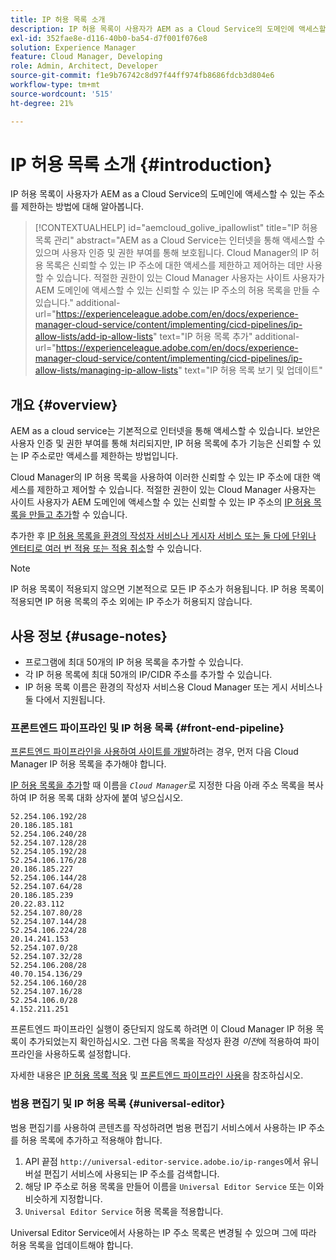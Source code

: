 ```yaml
---
title: IP 허용 목록 소개
description: IP 허용 목록이 사용자가 AEM as a Cloud Service의 도메인에 액세스할 수 있는 주소를 제한하는 방법에 대해 알아봅니다.
exl-id: 352fae8e-d116-40b0-ba54-d7f001f076e8
solution: Experience Manager
feature: Cloud Manager, Developing
role: Admin, Architect, Developer
source-git-commit: f1e9b76742c8d97f44ff974fb8686fdcb3d804e6
workflow-type: tm+mt
source-wordcount: '515'
ht-degree: 21%

---
```



# IP 허용 목록 소개 {#introduction}

IP 허용 목록이 사용자가 AEM as a Cloud Service의 도메인에 액세스할 수 있는 주소를 제한하는 방법에 대해 알아봅니다.

>[!CONTEXTUALHELP]
>id="aemcloud_golive_ipallowlist"
>title="IP 허용 목록 관리"
>abstract="AEM as a Cloud Service는 인터넷을 통해 액세스할 수 있으며 사용자 인증 및 권한 부여를 통해 보호됩니다. Cloud Manager의 IP 허용 목록은 신뢰할 수 있는 IP 주소에 대한 액세스를 제한하고 제어하는 데만 사용할 수 있습니다. 적절한 권한이 있는 Cloud Manager 사용자는 사이트 사용자가 AEM 도메인에 액세스할 수 있는 신뢰할 수 있는 IP 주소의 허용 목록을 만들 수 있습니다."
>additional-url="https://experienceleague.adobe.com/en/docs/experience-manager-cloud-service/content/implementing/cicd-pipelines/ip-allow-lists/add-ip-allow-lists" text="IP 허용 목록 추가"
>additional-url="https://experienceleague.adobe.com/en/docs/experience-manager-cloud-service/content/implementing/cicd-pipelines/ip-allow-lists/managing-ip-allow-lists" text="IP 허용 목록 보기 및 업데이트"

## 개요 {#overview}

AEM as a cloud service는 기본적으로 인터넷을 통해 액세스할 수 있습니다. 보안은 사용자 인증 및 권한 부여를 통해 처리되지만, IP 허용 목록에 추가 기능은 신뢰할 수 있는 IP 주소로만 액세스를 제한하는 방법입니다.

Cloud Manager의 IP 허용 목록을 사용하여 이러한 신뢰할 수 있는 IP 주소에 대한 액세스를 제한하고 제어할 수 있습니다. 적절한 권한이 있는 Cloud Manager 사용자는 사이트 사용자가 AEM 도메인에 액세스할 수 있는 신뢰할 수 있는 IP 주소의 [IP 허용 목록을 만들고 추가](/help/implementing/cloud-manager/ip-allow-lists/add-ip-allow-lists.md)할 수 있습니다.

추가한 후 [IP 허용 목록을 환경의 작성자 서비스나 게시자 서비스 또는 둘 다에 단위나 엔터티로 여러 번 적용 또는 적용 취소](/help/implementing/cloud-manager/ip-allow-lists/apply-allow-list.md)할 수 있습니다.

>[!NOTE]
>
>IP 허용 목록이 적용되지 않으면 기본적으로 모든 IP 주소가 허용됩니다. IP 허용 목록이 적용되면 IP 허용 목록의 주소 외에는 IP 주소가 허용되지 않습니다.

## 사용 정보 {#usage-notes}

* 프로그램에 최대 50개의 IP 허용 목록을 추가할 수 있습니다.
* 각 IP 허용 목록에 최대 50개의 IP/CIDR 주소를 추가할 수 있습니다.
* IP 허용 목록 이름은 환경의 작성자 서비스용 Cloud Manager 또는 게시 서비스나 둘 다에서 지원됩니다.

### 프론트엔드 파이프라인 및 IP 허용 목록 {#front-end-pipeline}

[프론트엔드 파이프라인을 사용하여 사이트를 개발](/help/implementing/developing/introduction/developing-with-front-end-pipelines.md)하려는 경우, 먼저 다음 Cloud Manager IP 허용 목록을 추가해야 합니다.

[IP 허용 목록을 추가](/help/implementing/cloud-manager/ip-allow-lists/add-ip-allow-lists.md#add-cm-allowlist)할 때 이름을 *`Cloud Manager`*&#x200B;로 지정한 다음 아래 주소 목록을 복사하여 IP 허용 목록 대화 상자에 붙여 넣으십시오.

```text
52.254.106.192/28
20.186.185.181
52.254.106.240/28
52.254.107.128/28
52.254.105.192/28
52.254.106.176/28
20.186.185.227
52.254.106.144/28
52.254.107.64/28
20.186.185.239
20.22.83.112
52.254.107.80/28
52.254.107.144/28
52.254.106.224/28
20.14.241.153
52.254.107.0/28
52.254.107.32/28
52.254.106.208/28
40.70.154.136/29
52.254.106.160/28
52.254.107.16/28
52.254.106.0/28
4.152.211.251
```

프론트엔드 파이프라인 실행이 중단되지 않도록 하려면 이 Cloud Manager IP 허용 목록이 추가되었는지 확인하십시오. 그런 다음 목록을 작성자 환경 *이전*&#x200B;에 적용하여 파이프라인을 사용하도록 설정합니다.

자세한 내용은 [IP 허용 목록 적용](/help/implementing/cloud-manager/ip-allow-lists/apply-allow-list.md) 및 [프론트엔드 파이프라인 사용](/help/sites-cloud/administering/site-creation/enable-front-end-pipeline.md)을 참조하십시오.

### 범용 편집기 및 IP 허용 목록 {#universal-editor}

범용 편집기를 사용하여 콘텐츠를 작성하려면 범용 편집기 서비스에서 사용하는 IP 주소를 허용 목록에 추가하고 적용해야 합니다.

1. API 끝점 `http://universal-editor-service.adobe.io/ip-ranges`에서 유니버설 편집기 서비스에 사용되는 IP 주소를 검색합니다.
1. 해당 IP 주소로 허용 목록을 만들어 이름을 `Universal Editor Service` 또는 이와 비슷하게 지정합니다.
1. `Universal Editor Service` 허용 목록을 적용합니다.

Universal Editor Service에서 사용하는 IP 주소 목록은 변경될 수 있으며 그에 따라 허용 목록을 업데이트해야 합니다.
